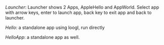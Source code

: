 *Launcher*:
Launcher shows 2 Apps, AppleHello and AppWorld. 
Select app with arrow keys, enter to launch app, back key to exit app and back to launcher.

*Hello*:
a standalone app using loogl, run directly

*HelloApp*:
a standalone app as well.
